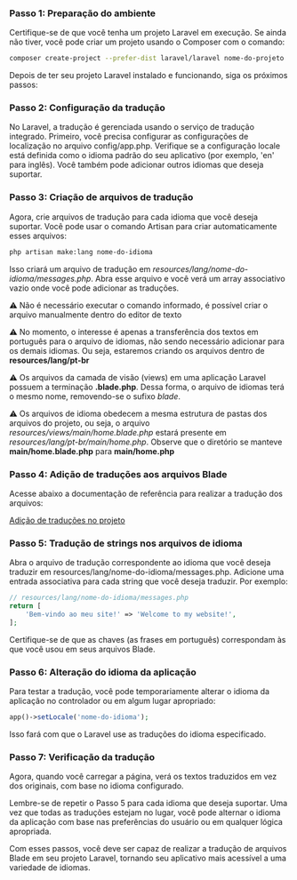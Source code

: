 ### Passo 1: Preparação do ambiente

Certifique-se de que você tenha um projeto Laravel em execução. Se ainda não tiver, você pode criar um projeto usando o Composer com o comando:


```bash
composer create-project --prefer-dist laravel/laravel nome-do-projeto
```

Depois de ter seu projeto Laravel instalado e funcionando, siga os próximos passos:

### Passo 2: Configuração da tradução

No Laravel, a tradução é gerenciada usando o serviço de tradução integrado. Primeiro, você precisa configurar as configurações de localização no arquivo config/app.php. Verifique se a configuração locale está definida como o idioma padrão do seu aplicativo (por exemplo, 'en' para inglês). Você também pode adicionar outros idiomas que deseja suportar.

### Passo 3: Criação de arquivos de tradução

Agora, crie arquivos de tradução para cada idioma que você deseja suportar. Você pode usar o comando Artisan para criar automaticamente esses arquivos:


```bash
php artisan make:lang nome-do-idioma
```

Isso criará um arquivo de tradução em _resources/lang/nome-do-idioma/messages.php_. Abra esse arquivo e você verá um array associativo vazio onde você pode adicionar as traduções.

⚠️ Não é necessário executar o comando informado, é possível criar o arquivo manualmente dentro do editor de texto

⚠️ No momento, o interesse é apenas a transferência dos textos em português para o arquivo de idiomas, não sendo necessário adicionar para os demais idiomas. Ou seja, estaremos criando os arquivos dentro de **resources/lang/pt-br**

⚠️ Os arquivos da camada de visão (views) em uma aplicação Laravel possuem a terminação **.blade.php**. Dessa forma, o arquivo de idiomas terá o mesmo nome, removendo-se o sufixo *blade*.

⚠️ Os arquivos de idioma obedecem a mesma estrutura de pastas dos arquivos do projeto, ou seja, o arquivo *resources/views/main/home.blade.php* estará presente em *resources/lang/pt-br/main/home.php*. Observe que o diretório se manteve **main/home.blade.php** para **main/home.php**

### Passo 4: Adição de traduções aos arquivos Blade

Acesse abaixo a documentação de referência para realizar a tradução dos arquivos:

[Adição de traduções no projeto](/Tradução/VisualStudioCode.md)

### Passo 5: Tradução de strings nos arquivos de idioma

Abra o arquivo de tradução correspondente ao idioma que você deseja traduzir em resources/lang/nome-do-idioma/messages.php. Adicione uma entrada associativa para cada string que você deseja traduzir. Por exemplo:


```php
// resources/lang/nome-do-idioma/messages.php
return [
    'Bem-vindo ao meu site!' => 'Welcome to my website!',
];
```

Certifique-se de que as chaves (as frases em português) correspondam às que você usou em seus arquivos Blade.

### Passo 6: Alteração do idioma da aplicação

Para testar a tradução, você pode temporariamente alterar o idioma da aplicação no controlador ou em algum lugar apropriado:

```php
app()->setLocale('nome-do-idioma');
```

Isso fará com que o Laravel use as traduções do idioma especificado.

### Passo 7: Verificação da tradução

Agora, quando você carregar a página, verá os textos traduzidos em vez dos originais, com base no idioma configurado.

Lembre-se de repetir o Passo 5 para cada idioma que deseja suportar. Uma vez que todas as traduções estejam no lugar, você pode alternar o idioma da aplicação com base nas preferências do usuário ou em qualquer lógica apropriada.

Com esses passos, você deve ser capaz de realizar a tradução de arquivos Blade em seu projeto Laravel, tornando seu aplicativo mais acessível a uma variedade de idiomas.
